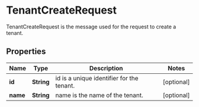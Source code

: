 

# TenantCreateRequest

TenantCreateRequest is the message used for the request to create a tenant.

## Properties

| Name | Type | Description | Notes |
|------------ | ------------- | ------------- | -------------|
|**id** | **String** | id is a unique identifier for the tenant. |  [optional] |
|**name** | **String** | name is the name of the tenant. |  [optional] |



